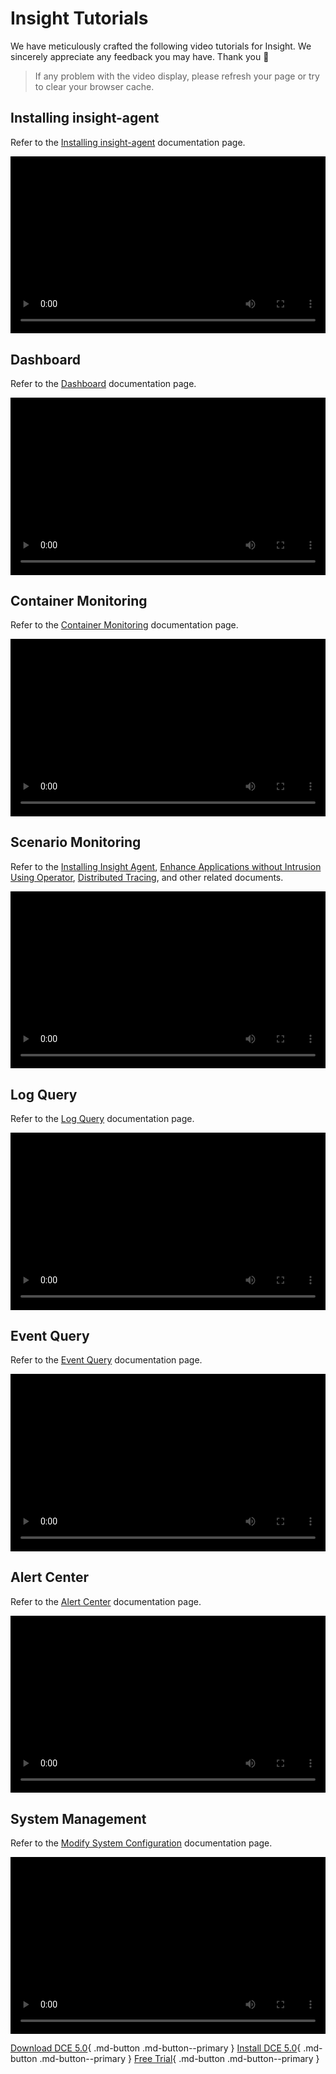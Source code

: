 # Insight Tutorials

We have meticulously crafted the following video tutorials for Insight.
We sincerely appreciate any feedback you may have. Thank you 🙏

> If any problem with the video display, please refresh your page or try to clear your browser cache.

<style>
.responsive-video-container {
    position: relative;
    padding-bottom: 56.25%; /* 16:9 aspect ratio */
    height: 0;
    overflow: hidden;
    max-width: 100%;
    background: #000;
}

.responsive-video-container video {
    position: absolute;
    top: 0;
    left: 0;
    width: 100%;
    height: 100%;
}
</style>

## Installing insight-agent

Refer to the [Installing insight-agent](../insight/quickstart/install/install-agent.md) documentation page.

<div class="responsive-video-container">
<video controls src="https://harbor-test2.cn-sh2.ufileos.com/docs/videos/install-insight-agent-en.mp4" preload="metadata" poster="images/insight-agent.jpg"></video>
</div>

## Dashboard

Refer to the [Dashboard](../insight/user-guide/dashboard/dashboard.md) documentation page.

<div class="responsive-video-container">
<video controls src="https://harbor-test2.cn-sh2.ufileos.com/docs/videos/dashboard.mp4" preload="metadata" poster="images/insight-dashboard.png"></video>
</div>

## Container Monitoring

Refer to the [Container Monitoring](../ghippo/user-guide/workspace/folders.md) documentation page.

<div class="responsive-video-container">
<video controls src="https://harbor-test2.cn-sh2.ufileos.com/docs/videos/container-monitor.mp4" preload="metadata" poster="images/insight-container.png"></video>
</div>

## Scenario Monitoring

Refer to the [Installing Insight Agent](../insight/quickstart/install/install-agent.md), [Enhance Applications without Intrusion Using Operator](../insight/quickstart/otel/operator.md), [Distributed Tracing](../insight/user-guide/trace/trace.md), and other related documents.

<div class="responsive-video-container">
<video controls src="https://harbor-test2.cn-sh2.ufileos.com/docs/videos/trace.mp4" preload="metadata" poster="images/insight-trace.png"></video>
</div>

## Log Query

Refer to the [Log Query](../insight/user-guide/data-query/log.md) documentation page.

<div class="responsive-video-container">
<video controls src="https://harbor-test2.cn-sh2.ufileos.com/docs/videos/logs.mp4" preload="metadata" poster="images/insight-log.png"></video>
</div>

## Event Query

Refer to the [Event Query](../insight/user-guide/infra/event.md) documentation page.

<div class="responsive-video-container">
<video controls src="https://harbor-test2.cn-sh2.ufileos.com/docs/videos/event-query.mp4" preload="metadata" poster="images/event-query.jpg"></video>
</div>

## Alert Center

Refer to the [Alert Center](../insight/user-guide/alert-center/alert-policy.md) documentation page.

<div class="responsive-video-container">
<video controls src="https://harbor-test2.cn-sh2.ufileos.com/docs/videos/alerts.mp4" preload="metadata" poster="images/insight-alert.png"></video>
</div>

## System Management

Refer to the [Modify System Configuration](../insight/user-guide/system-config/modify-config.md) documentation page.

<div class="responsive-video-container">
<video controls src="https://harbor-test2.cn-sh2.ufileos.com/docs/videos/sys-config.mp4" preload="metadata" poster="images/insight-sysconfig.png"></video>
</div>

[Download DCE 5.0](../download/index.md){ .md-button .md-button--primary }
[Install DCE 5.0](../install/index.md){ .md-button .md-button--primary }
[Free Trial](../dce/license0.md){ .md-button .md-button--primary }
